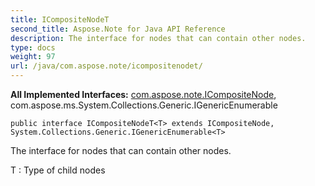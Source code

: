 ```yaml
---
title: ICompositeNodeT
second_title: Aspose.Note for Java API Reference
description: The interface for nodes that can contain other nodes.
type: docs
weight: 97
url: /java/com.aspose.note/icompositenodet/
---
```


**All Implemented Interfaces:**
[com.aspose.note.ICompositeNode](../../com.aspose.note/icompositenode), com.aspose.ms.System.Collections.Generic.IGenericEnumerable
```
public interface ICompositeNodeT<T> extends ICompositeNode, System.Collections.Generic.IGenericEnumerable<T>
```

The interface for nodes that can contain other nodes.

 T : Type of child nodes
